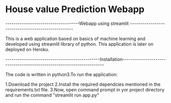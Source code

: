 # House value Prediction Webapp
------------------------------------Webapp using streamlit --------------------------------------------------

This is a web application based on basics of machine learning and developed using streamlit library of python. 
This application is later on deployed on Heroku.

----------------------------------------------Installation--------------------------------------------------------------------- 

The code is written in python3.To run the  application:

1.Download the project 
2.Install the required dependcies mentioned in the requirements.txt file.
3.Now, open command prompt in yor project directory and run the command "streamlit run app.py" 

